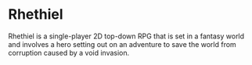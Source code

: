# Rhethiel
 Rhethiel is a single-player 2D top-down RPG that is set in a fantasy world and involves a hero setting out on an adventure to save the world from corruption caused by a void invasion.
